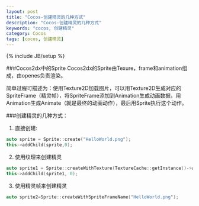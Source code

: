 ```yaml
---
layout: post
title: "Cocos-创建精灵的几种方式"
description: "Cocos-创建精灵的几种方式"
keywords: "cocos, 创建精灵"
category: Cocos
tags: [cocos, 创建精灵]
---
```


{% include JB/setup %}

###Cocos2dx中的Sprite
Cocos2dx的Sprite由Texure，frame和animation组成，由openes负责渲染。

简单过程可描述为：使用Texture2D加载图片，可以用Texture2D生成对应的SpriteFrame（精灵帧），将SpriteFrame添加到Animation生成动画数据，用Animation生成Animate（就是最终的动画动作），最后用Sprite执行这个动作。

<!-- more -->

###创建精灵的几种方式：

1. 直接创建:

```cpp
auto sprite = Sprite::create("HelloWorld.png");      
this->addChild(sprite,0);
```

2. 使用纹理来创建精灵

```cpp
auto sprite1 = Sprite::createWithTexture(TextureCache::getInstance()->addImage("HelloWorld.png"));
this->addChild(sprite1, 0);
```

3. 使用精灵帧来创建精灵

```cpp
auto sprite2=Sprite::createWithSpriteFrameName("HelloWorld.png");
```